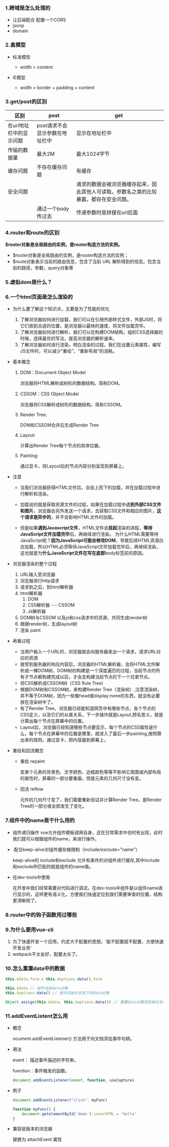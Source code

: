 ### 1.跨域是怎么处理的

* 让后端配合 配置一个CORS
* jsonp
* domain

### 2.盒模型

* 标准模型

  * width = content

* IE模型

  * width = border + padding + content

  

### 3.get/post的区别

| 区别                    | post                           | get                                                          |
| ----------------------- | ------------------------------ | ------------------------------------------------------------ |
| 在url地址栏中的显示问题 | post请求不会显示参数在地址栏中 | 显示在地址栏中                                               |
| 传输的数据量            | 最大2M                         | 最大1024字节                                                 |
| 缓存问题                | 不存在缓存问题                 | 有缓存                                                       |
| 安全问题                |                                | 请求的数据会被浏览器缓存起来，因此其他人可读取。参数名之类的比较暴露，都存在安全问题。 |
|                         | 通过一个body传过去             | 传递参数时是拼接在url后面                                    |



### 4.router和route的区别

  **$router对象是全局路由的实例，是router构造方法的实例。**

* $router对象是全局路由的实例，是router构造方法的实例；
* $route对象表示当前的路由信息，包含了当前 URL 解析得到的信息。包含当前的路径，参数，query对象等

### 5.虚拟dom是什么？





### 6.一个html页面是怎么渲染的

* 为什么要了解这个知识点，主要是为了性能的优化

  1. 了解浏览器如何进行加载，我们可以在引用外部样式文件，外部JS时，将它们放到合适的位置，是浏览器以最快的速度，将文件加载完毕。
  2. 了解浏览器如何进行解析，我们可以在构建DOM结构，组织CSS选择器的时候，选择最优的写法，提高浏览器的解析速率。
  3. 了解浏览器如何进行渲染，明白渲染的过程，我们在设置元素属性，编写JS文件时，可以减少“重绘”，“重新布局”的消耗。

* 基本概念

  1. DOM：Document Object Model

     浏览器将HTML解析成树形的数据结构，简称DOM。

  2. CSSOM：CSS Object Model

     浏览器将CSS解析成树形的数据结构，简称CSSOM。

  3. Render Tree: 

     DOM和CSSOM合并后生成Render Tree

  4. Layout: 

     计算出Render Tree每个节点的具体位置。

  5. Painting:

     通过显卡，将Layout后的节点内容分别呈现到屏幕上。

* 注意

  - 当我们浏览器获得HTML文件后，会自上而下的加载，并在加载过程中进行解析和渲染。

  - 加载说的就是获取资源文件的过程，如果在加载过程中遇**到外部CSS文件和图片**，浏览器会另外发送一个请求，去获取CSS文件和相应的图片，**这个请求是异步的**，并不会影响HTML文件的加载。

  - 但是如果**遇到Javascript文件**，HTML文件会**挂起**渲染的进程，**等待JavaScript文件加载完毕**后，再继续进行渲染。
    为什么HTML需要等待JavaScript呢？**因为JavaScript可能会修改DOM**，导致后续HTML资源白白加载，所以HTML必须等待JavaScript文件加载完毕后，再继续渲染，这也就是为**什么JavaScript文件在写在底部**body标签前的原因。

    

* 浏览器渲染的整个过程

  1. URL输入至浏览器
  2. 浏览器进行http请求
  3. 请求到之后，到html解析器
  4. html解析器
     1. DOM
     2. CSS解析器  ---  CSSOM
     3. Js解析器
  5. DOM树与CSSOM 以及js和css请求中的资源，共同生成render树
  6. 根据render树，生成layout树
  7. 渲染 paint

* 再看过程

  * 当用户输入一个URL时，浏览器就会向服务器发出一个请求，请求URL对应的资源
  * 接受到服务器的响应内容后，浏览器的HTML解析器，会将HTML文件解析成一棵DOM树，DOM树的构建是一个深度遍历的过程，当前节点的所有子节点都构建完成以后，才会去构建当前节点的下一个兄弟节点。
  * 将CSS解析成CSSOM树（CSS Rule Tree）
  * 根据DOM树和CSSOM树，来构建Render Tree（渲染树）,注意渲染树，并不等于DOM树，因为一些像head或display:none的东西，就没有必要放在渲染树中了。
  * 有了Render Tree，浏览器已经能知道网页中有哪些节点，各个节点的CSS定义，以及它们的从属关系，下一步操作就是Layout,顾名思义，就是计算出每个节点在屏幕中的位置。
  * Layout后，浏览器已经知道哪些节点要显示，每个节点的CSS属性是什么，每个节点在屏幕中的位置是哪里，就进入了最后一步painting,按照算出来的规则，通过显卡，把内容画到屏幕上。

* 重绘和回流概念

  * 重绘 repaint

    变某个元素的背景色、文字颜色、边框颜色等等不影响它周围或内部布局的属性时，屏幕的一部分要重画，但是元素的几何尺寸没有变。

  * 回流 reflow

    元件的几何尺寸变了，我们需要重新验证并计算Render Tree。是Render Tree的一部分或全部发生了变化。

### 7.组件中的name是干什么用的

* 组件递归操作
  vue允许组件模板调用自身，这在日常需求中也时有出现，此时我们就可以根据组件的name，来进行操作。

* .配合keep-alive对组件缓存做限制（include/exclude="name"）

  keep-alive的 include和exclude 允许有条件的对组件进行缓存,其中include和exclude所匹配的就是组件的name值。

* 在dev-tools中使用

  在开发中我们经常需要对代码进行调试，在dev-tools中组件是以组件name进行显示的，这样更有语义化，方便我们快速定位到我们需要审查的位置，结构更清晰明了。

### 8.router中的钩子函数用过哪些

### 9.为什么要用vue-cli

1. 为了快速开发一个应用，约定大于配置的思想。‘能不配置就不配置，方便快速开发业务’
2. webpack不太友好，配置太长了。 

### 10.怎么重置data中的数据

```js
this.$data.form = this.$options.data().form
```

```js
this.$data // 组件当前data对象
this.$options.data() // 组件初始化状态下的data对象

Object.assign(this.$data, this.$options.data()) // 重置data对象到初始化状态
```



### 11.addEventListent怎么用

* 概念

  ocument.addEventListener() 方法用于向文档添加事件句柄。

* 用法

  event： 描述事件描述的字符串。

  function：事件触发的函数。

  ```js
  document.addEventListener(event, function, useCapture)
  ```

* 例子

  ```js
  document.addEventListener("click", myFunc)
  
  function myFunc() {
      document.getelementById('demo').innerHTML = 'hello'
  }
  ```

* 兼容低版本的浏览器

  替换为 attachEvent 属性

  











